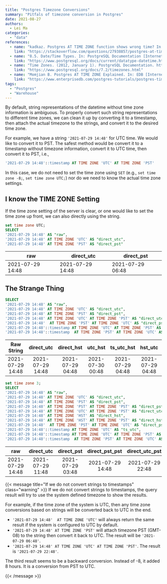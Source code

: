 ```yaml
---
title: "Postgres Timezone Conversions"
summary: "Pitfals of timezone conversion in Postgres"
date: 2021-08-27
authors:
  - Lei Ma
categories:
  - "data"
references:
  - name: "kadkaz. Postgres AT TIME ZONE function shows wrong time? In: Stack Overflow [Internet]. [cited 27 Aug 2021]. Available: https://stackoverflow.com/questions/27938857/postgres-at-time-zone-function-shows-wrong-time"
    link: "https://stackoverflow.com/questions/27938857/postgres-at-time-zone-function-shows-wrong-time"
  - name: "8.5. Date/Time Types. In: PostgreSQL Documentation [Internet]. 12 Aug 2021 [cited 27 Aug 2021]. Available: https://www.postgresql.org/docs/current/datatype-datetime.html"
    link: "https://www.postgresql.org/docs/current/datatype-datetime.html"
  - name: "Time Zones. (2012, January 1). PostgreSQL Documentation. https://www.postgresql.org/docs/7.2/timezones.html"
    link: "https://www.postgresql.org/docs/7.2/timezones.html"
  - name: "Momjian B. Postgres AT TIME ZONE Explained. In: EDB [Internet]. 7 Nov 2019 [cited 27 Aug 2021]. Available: https://www.enterprisedb.com/postgres-tutorials/postgres-time-zone-explained"
    link: "https://www.enterprisedb.com/postgres-tutorials/postgres-time-zone-explained"
tags:
  - "Postgres"
  - "Warehouse"
---
```


By default, string representations of the datetime without time zone information is ambiguous. To properly convert such string representations to different time zones, we can clean it up by converting it to a timestamp, then attach the actual timezone to the strings, and convert it to the desired time zone.

For example, we have a string `'2021-07-29 14:48'` for UTC time. We would like to convert it to PST. The safest method would be convert it to a timestamp without timezone information, convert it to UTC time, then convert it to PST, i.e.,

```sql
'2021-07-29 14:48'::timestamp AT TIME ZONE 'UTC' AT TIME ZONE 'PST'
```

In this case, we do not need to set the time zone using `SET` (e.g., `set time zone -8;`, `set time zone UTC;`) nor do we need to know the actual time zone settings.



## I know the TIME ZONE Setting

If the time zone setting of the server is clear, or one would like to set the time zone up front, we can also directly using the string.

```sql
set time zone UTC;
SELECT
'2021-07-29 14:48' AS "raw",
'2021-07-29 14:48' AT TIME ZONE 'UTC' AS "direct_utc",
'2021-07-29 14:48' AT TIME ZONE 'PST' AS "direct_pst"
```

| raw              | direct_utc       | direct_pst       |
|------------------|------------------|------------------|
| 2021-07-29 14:48 | 2021-07-29 14:48 | 2021-07-29 06:48 |


## The Strange Thing


```sql
SELECT
'2021-07-29 14:48' AS "raw",
'2021-07-29 14:48' AT TIME ZONE 'UTC' AS "direct_utc",
'2021-07-29 14:48' AT TIME ZONE 'PST' AS "direct_pst",
'2021-07-29 14:48' AT TIME ZONE 'UTC' AT TIME ZONE 'PST' AS "direct_utc_pst", --  PST -08:00	Pacific Standard Time
'2021-07-29 14:48'  AT TIME ZONE 'PST' AT TIME ZONE 'UTC' AS "direct_pst_utc",
'2021-07-29 14:48'::timestamp AT TIME ZONE 'UTC' AT TIME ZONE 'PST' AS "ts_utc_pst",
'2021-07-29 14:48'::timestamp  AT TIME ZONE 'PST' AT TIME ZONE 'UTC' AS "ts_pst_utc"
```

| Raw String | direct_utc | direct_hst | utc_hst | ts_utc_hst | hst_utc | ts_hst_utc |
|:---:|:---:|:---:|:---:|:---:|:---:|:---:|
| 2021-07-29 14:48 | 2021-07-29 14:48 | 2021-07-29 04:48 | 2021-07-30 00:48 | 2021-07-29 04:48 | 2021-07-29 04:48 | 2021-07-30 00:48 |



```sql
set time zone 3;
SELECT
'2021-07-29 14:48' AS "raw",
'2021-07-29 14:48' AT TIME ZONE 'UTC' AS "direct_utc",
'2021-07-29 14:48' AT TIME ZONE 'PST' AS "direct_pst",
'2021-07-29 14:48' AT TIME ZONE 'PST' AT TIME ZONE 'PST' AS "direct_pst_pst",
'2021-07-29 14:48' AT TIME ZONE 'UTC' AT TIME ZONE 'PST' AS "direct_utc_pst", --  PST -08:00	Pacific Standard Time
'2021-07-29 14:48' AT TIME ZONE 'HST' AS "direct_hst",
'2021-07-29 14:48' AT TIME ZONE 'HST' AT TIME ZONE 'PST' AS "direct_hst_pst",
'2021-07-29 14:48'  AT TIME ZONE 'PST' AT TIME ZONE 'UTC' AS "direct_pst_utc",
'2021-07-29 14:48'::timestamp AT TIME ZONE 'UTC' AS "ts_utc",
'2021-07-29 14:48'::timestamp AT TIME ZONE 'UTC' AT TIME ZONE 'PST' AS "ts_utc_pst",
'2021-07-29 14:48'::timestamp  AT TIME ZONE 'PST' AT TIME ZONE 'UTC' AS "ts_pst_utc"
```


| raw              | direct_utc       | direct_pst       | direct_pst_pst   | direct_utc_pst   | direct_hst       | direct_hst_pst   | direct_pst_utc   | ts_utc           | ts_utc_pst       | ts_pst_utc       |
|:----------:|:----------:|:----------:|:----------:|:----------:|:----------:|:----------:|:----------:|:----------:|:----------:|:----------:|
| 2021-07-29 14:48 | 2021-07-29 11:48 | 2021-07-29 03:48 | 2021-07-29 14:48 | 2021-07-29 22:48 | 2021-07-29 01:48 | 2021-07-29 12:48 | 2021-07-29 06:48 | 2021-07-29 17:48 | 2021-07-29 06:48 | 2021-07-29 22:48 |


{{< message title="If we do not convert strings to timestamps" class="warning" >}}
If we do not convert strings to timestamps, the query result will try to use the system defined timezone to show the results.

For example, if the time zone of the system is UTC, then any time zone conversions based on strings will be converted back to UTC in the end.

- `'2021-07-29 14:48'  AT TIME ZONE 'UTC'` will always return the same result if the system is configured to UTC by default.
- `'2021-07-29 14:48' AT TIME ZONE 'PST'` will attach timezone PST (GMT-08) to the string then convert it back to UTC. The result will be `'2021-07-29 06:48'`.
- `'2021-07-29 14:48' AT TIME ZONE 'UTC' AT TIME ZONE 'PST'`. The result is `'2021-07-29 22:48'`.

The third result seems to be a backward conversion. Instead of -8, it added 8 hours. It is a conversion from PST to UTC.

{{< /message >}}